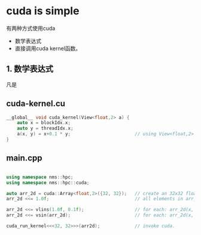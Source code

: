 ﻿
# cuda is simple

有两种方式使用cuda
- 数学表达式
- 直接调用cuda kernel函数。

## 1. 数学表达式
凡是
## cuda-kernel.cu
```cpp
__global__ void cuda_kernel(View<float,2> a) {
    auto x = blockIdx.x;
    auto y = threadIdx.x;
    a(x, y) = x+0.1 * y;                        // using View<float,2> as matlab.
}
```

## main.cpp
```cpp

using namespace nms::hpc;
using namespace nms::hpc::cuda;

auto arr_2d = cuda::Array<float,2>({32, 32});   // create an 32x32 float array.
arr_2d <<= 1.0f;                                // all elements in arr_2d now is 1.0f.

arr_2d <<= vlins(1.0f, 0.1f);                   // for each: arr_2d(x, y) = x+0.1*y;
arr_2d <<= vsin(arr_2d);                        // for each: arr_2d(x, y) = sin(arr2d(x, y));

cuda_run_kernel<<<32, 32>>>(arr2d);             // invoke cuda.

```
